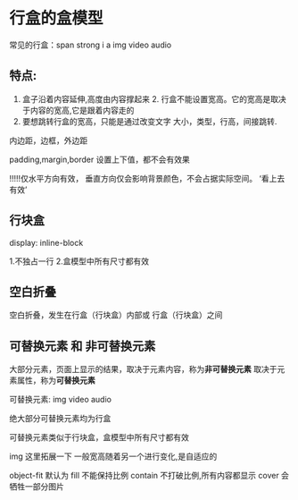 # 行盒的盒模型

常见的行盒：span strong i a img video audio

## 特点:

1. 盒子沿着内容延伸,高度由内容撑起来 2. 行盒不能设置宽高。它的宽高是取决于内容的宽高,它是跟着内容走的
2. 要想跳转行盒的宽高，只能是通过改变文字 大小，类型，行高，间接跳转.

内边距，边框，外边距

padding,margin,border 设置上下值，都不会有效果

!!!!!仅水平方向有效，
垂直方向仅会影响背景颜色，不会占据实际空间。
‘看上去有效’

## 行块盒

display: inline-block

1.不独占一行 2.盒模型中所有尺寸都有效

## 空白折叠

空白折叠，发生在行盒（行块盒）内部或 行盒（行块盒）之间

## 可替换元素 和 非可替换元素

大部分元素，页面上显示的结果，取决于元素内容，称为**非可替换元素**
取决于元素属性，称为**可替换元素**

可替换元素: img video audio

绝大部分可替换元素均为行盒

可替换元素类似于行块盒，盒模型中所有尺寸都有效

img 这里拓展一下
一般宽高随着另一个进行变化,是自适应的

object-fit
默认为 fill 不能保持比例
contain 不打破比例,所有内容都显示
cover 会牺牲一部分图片

